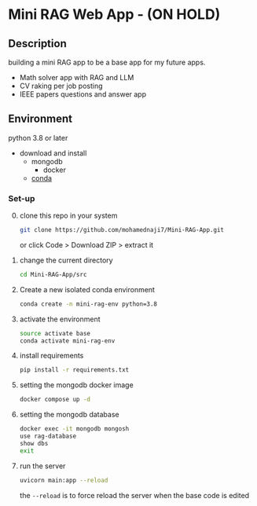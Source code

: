# Mini RAG Web App -  (ON HOLD)
## Description 

building a mini RAG app to be a base app for my future apps. 
- Math solver app with RAG and LLM 
- CV raking per job posting 
- IEEE papers questions and answer app


## Environment
python 3.8 or later  
- download and install
    - mongodb   
        - docker         
    - [conda](https://docs.conda.io/projects/conda/en/latest/user-guide/install/index.html)        

### Set-up
0) clone this repo in your system
    ```bash
    git clone https://github.com/mohamednaji7/Mini-RAG-App.git 
    ```
    or click Code > Download ZIP > extract it 
1) change the current directory
    ```bash
    cd Mini-RAG-App/src
    ```
2) Create a new isolated conda environment 
    ```bash
    conda create -n mini-rag-env python=3.8 
    ```
3) activate the environment
    ```bash
    source activate base 
    conda activate mini-rag-env
    ```
4) install requirements
    ```bash
    pip install -r requirements.txt
    ```

5) setting the mongodb docker image
    ```bash
    docker compose up -d
    ```
6) setting the mongodb database 
    ```bash
    docker exec -it mongodb mongosh
    use rag-database
    show dbs
    exit
    ```
7) run the server
    ```bash
    uvicorn main:app --reload
    ```
    the `--reload` is to force reload the server when the base code is edited
